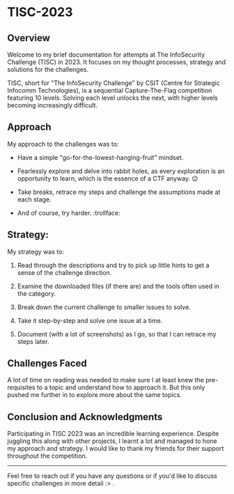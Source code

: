# TISC-2023

## Overview

Welcome to my brief documentation for attempts at The InfoSecurity Challenge (TISC) in 2023. It focuses on my thought processes, strategy and solutions for the challenges.

TISC, short for "The InfoSecurity Challenge" by CSIT (Centre for Strategic Infocomm Technologies), is a sequential Capture-The-Flag competition featuring 10 levels. Solving each level unlocks the next, with higher levels becoming increasingly difficult.

## Approach

My approach to the challenges was to:

* Have a simple "go-for-the-lowest-hanging-fruit" mindset.
  
* Fearlessly explore and delve into rabbit holes, as every exploration is an opportunity to learn, which is the essence of a CTF anyway. :wink:

* Take breaks, retrace my steps and challenge the assumptions made at each stage.

* And of course, try harder. :trollface:

## Strategy:

My strategy was to:

1. Read through the descriptions and try to pick up little hints to get a sense of the challenge direction.

2. Examine the downloaded files (if there are) and the tools often used in the category.

3. Break down the current challenge to smaller issues to solve.

4. Take it step-by-step and solve one issue at a time.

5. Document (with a lot of screenshots) as I go, so that I can retrace my steps later.

## Challenges Faced

A lot of time on reading was needed to make sure I at least knew the pre-requisites to a topic and understand how to approach it. But this only pushed me further in to explore more about the same topics.

## Conclusion and Acknowledgments

Participating in TISC 2023 was an incredible learning experience. Despite juggling this along with other projects, I learnt a lot and managed to hone my approach and strategy. I would like to thank my friends for their support throughout the competition.

---

Feel free to reach out if you have any questions or if you'd like to discuss specific challenges in more detail :> .
